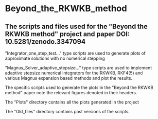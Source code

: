 # Beyond_the_RKWKB_method
The scripts and files used for the "Beyond the RKWKB method" project and paper
DOI: 10.5281/zenodo.3347094 
------------------------------------------------------------------------------
"Integrator_one_step_test..." type scripts are used to generate plots of approximate solutions with no numerical stepping

"Magnus_Solver_adaptive_stepsize..." type scripts are used to implement adaptive stepsize numerical integrators for the RKWKB, RKF4(5) 
and various Magnus expansion based methods and plot the results.

The specific scripts used to generate the plots in the "Beyond the RKWKB method" paper note the relevant figures denoted in their headers.

The "Plots" directory contains all the plots generated in the project

The "Old_files" directory contains past versions of the scripts.



